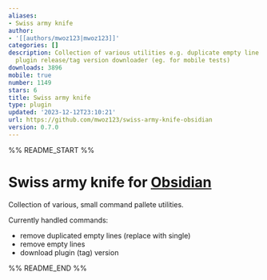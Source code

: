 ```yaml
---
aliases:
- Swiss army knife
author:
- '[[authors/mwoz123|mwoz123]]'
categories: []
description: Collection of various utilities e.g. duplicate empty line remover, Obsidian
  plugin release/tag version downloader (eg. for mobile tests)
downloads: 3896
mobile: true
number: 1149
stars: 6
title: Swiss army knife
type: plugin
updated: '2023-12-12T23:10:21'
url: https://github.com/mwoz123/swiss-army-knife-obsidian
version: 0.7.0
---
```


%% README_START %%

# Swiss army knife for [Obsidian](https://obsidian.md)

Collection of various, small command pallete utilities.

Currently handled commands:
- remove duplicated empty lines (replace with single)
- remove empty lines
- download plugin (tag) version



%% README_END %%